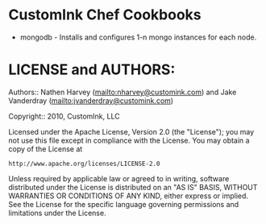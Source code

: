 # CustomInk Chef Cookbooks

* mongodb - Installs and configures 1-n mongo instances for each node.

# LICENSE and AUTHORS:

Authors:: Nathen Harvey (<mailto:nharvey@customink.com>) and Jake Vanderdray (<mailto:jvanderdray@customink.com>)

Copyright:: 2010, CustomInk, LLC

Licensed under the Apache License, Version 2.0 (the "License");
you may not use this file except in compliance with the License.
You may obtain a copy of the License at

    http://www.apache.org/licenses/LICENSE-2.0

Unless required by applicable law or agreed to in writing, software
distributed under the License is distributed on an "AS IS" BASIS,
WITHOUT WARRANTIES OR CONDITIONS OF ANY KIND, either express or implied.
See the License for the specific language governing permissions and
limitations under the License.

